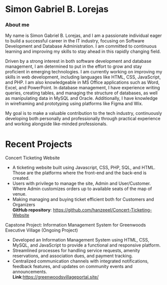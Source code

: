 # Simon Gabriel B. Lorejas
### About me

My name is Simon Gabriel B. Lorejas, and I am a passionate individual eager to build a successful career in the IT industry, focusing on Software Development and Database Administration. I am committed to continuous learning and improving my skills to stay ahead in this rapidly changing field.

Driven by a strong interest in both software development and database management, I am determined to put in the effort to grow and stay proficient in emerging technologies. I am currently working on improving my skills in web development, including languages like HTML, CSS, JavaScript, and PHP. I am also knowledgeable in MS Office applications such as Word, Excel, and PowerPoint. In database management, I have experience writing queries, creating tables, and managing the structure of databases, as well as manipulating data in MySQL and Oracle. Additionally, I have knowledge in wireframing and prototyping using platforms like Figma and Wix.

My goal is to make a valuable contribution to the tech industry, continuously developing both personally and professionally through practical experience and working alongside like-minded professionals.

# Recent Projects
Concert Ticketing Website
-	A ticketing website built using Javascript, CSS, PHP, SQL, and HTML. Those are the platforms where the front-end and the back-end is created.
-	Users with privilege to manage the site, Admin and User/Customer. Where Admin customizes orders up to available seats of the map of venue.
-	Making managing and buying ticket efficient both for Customers and Organizers<br />**GitHub repository**: https://github.com/hanzeeel/Concert-Ticketing-Website


Capstone Project: Information Management System for Greenwoods Executive Village (Ongoing Project)
- Developed an Information Management System using HTML, CSS, MySQL, and JavaScript to provide a functional and responsive platform.
- Streamlined processes for handling service requests, amenity reservations, and association dues, and payment tracking.
- Centralized communication channels with integrated notifications, feedback features, and updates on community events and announcements. <br />**Link**:https://greenwoodsvillageportal.site/

